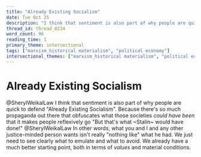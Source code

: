 ```yaml
---
title: "Already Existing Socialism"
date: Tue Oct 25
description: "I think that sentiment is also part of why people are quick to defend 'Already Existing Socialism'."
thread_id: thread_0234
word_count: 96
reading_time: 1
primary_theme: intersectional
tags: ["marxism_historical materialism", "political economy"]
intersectional_themes: ["marxism_historical materialism", "political economy"]
---
```


# Already Existing Socialism

@SherylWeikalLaw I think that sentiment is also part of why people are quick to defend "Already Existing Socialism". Because there's so much propaganda out there that obfuscates what those societies *could have been* that it makes people reflexively go "But that's what ~Stalin~ would have done!" @SherylWeikalLaw In other words, what you and I and any other justice-minded person wants isn't really "nothing like" what he had. We just need to see clearly what to emulate and what to avoid. We already have a much better starting point, both in terms of *values* and material conditions.